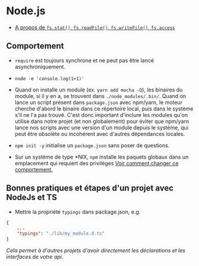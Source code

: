# Node.js

- [A propos de `fs.stat()`, `fs.readFile()`, `fs.writeFile()`, `fs.access`](https://stackoverflow.com/a/42941330/773595)

## Comportement

- `require` est toujours synchrone et ne peut pas être lancé asynchroniquement.
- `node -e 'console.log(1+1)'`
- Quand on installe un module (ex. `yarn add mocha -D`), les binaires du module, si il y en a, se trouvent dans `./node_modules/.bin/`. Quand on lance un script présent dans `package.json` avec npm/yarn, le moteur cherche d'abord le binaire dans ce répertoire local, puis dans le système s'il ne l'a pas trouvé. C'est donc important d'inclure les modules qu'on utilise dans notre projet (et non globalement) pour éviter que npm/yarn lance nos scripts avec une version d'un module depuis le système, qui peut être obsolète ou incohérent avec d'autres dépendances locales.

- `npm init -y` initialise un `package.json` sans poser de questions.

- Sur un système de type \*NIX, `npm` installe les paquets globaux dans un emplacement qui requiert des privilèges [Voir comment changer ce comportement.](https://github.com/yarnpkg/yarn/issues/2108)


## Bonnes pratiques et étapes d'un projet avec NodeJs et TS

- Mettre la propriété `typings` dans package.json, e.g.
```json
{
    ...
    "typings": "./lib/my_module.d.ts"
}
```

*Cela permet à d'autres projets d'avoir directement les déclarations et les interfaces de votre api.*